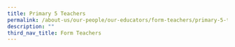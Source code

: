 ```yaml
---
title: Primary 5 Teachers
permalink: /about-us/our-people/our-educators/form-teachers/primary-5-teachers
description: ""
third_nav_title: Form Teachers
---
```

